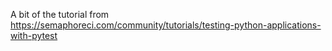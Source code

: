 A bit of the tutorial from 
https://semaphoreci.com/community/tutorials/testing-python-applications-with-pytest
